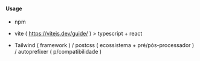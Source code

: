 #### Usage
  - npm

  - vite ( https://vitejs.dev/guide/ ) > typescript + react

  - Tailwind ( framework ) / postcss ( ecossistema + pré/pós-processador ) / autoprefixer ( p/compatibilidade )